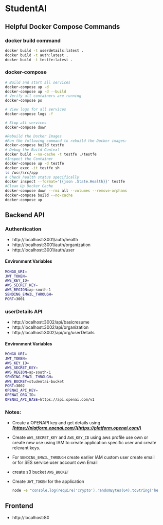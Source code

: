 # StudentAI

## Helpful Docker Compose Commands
### docker build command
```sh
docker build -t userdetails:latest .
docker build -t auth:latest .
docker build -t testfe:latest .
```
### docker-compose 
```sh
# Build and start all services
docker-compose up -d
docker-compose up -d --build
# Verify all containers are running
docker-compose ps

# View logs for all services
docker-compose logs -f

# Stop all services
docker-compose down

#Rebuild the Docker Images
#Run the following command to rebuild the Docker images:
docker-compose build testfe
# Debug the Build Context
docker build --no-cache -t testfe ./testfe
#Inspect the Container
docker-compose up -d testfe
docker exec -it testfe sh
ls /usr/src/app
# Check health status specifically
docker inspect --format='{{json .State.Health}}' testfe
#Clean Up Docker Cache
docker-compose down --rmi all --volumes --remove-orphans 
docker-compose build --no-cache
docker-compose up
```


## Backend API

### Authentication

- http://localhost:3001/auth/health
- http://localhost:3001/auth/organization
- http://localhost:3001/auth/user

#### Environment Variables

```sh
MONGO_URI=
JWT_TOKEN=
AWS_KEY_ID=
AWS_SECRET_KEY=
AWS_REGION=ap-south-1
SENDING_EMAIL_THROUGH=
PORT=3001
```

### userDetails API 

- http://localhost:3002/api/basicresume
- http://localhost:3002/api/organization
- http://localhost:3002/api/org/userDetails

#### Environment Variables

```sh
MONGO_URI=
JWT_TOKEN=
AWS_KEY_ID=
AWS_SECRET_KEY=
AWS_REGION=ap-south-1
SENDING_EMAIL_THROUGH=
AWS_BUCKET=studentai-bucket
PORT=3002
OPENAI_API_KEY=
OPENAI_ORG_ID=
OPENAI_API_BASE=https://api.openai.com/v1
```

### Notes: 
- Create a  OPENAPI key and get details using ***[https://platform.openai.com/](https://platform.openai.com/)***
- Create `AWS_SECRET_KEY` and `AWS_KEY_ID` using aws profile use own or create new use using IAM to create application specific user and create relevant keys. 
- For `SENDING_EMAIL_THROUGH` create earlier IAM custom user create email or for SES service user account own Email
- create s3 bucket `AWS_BUCKET`
- Create `JWT_TOKEN` for the application 
   
   ```bash
   node -e "console.log(require('crypto').randomBytes(64).toString('hex'))"
   ```

## Frontend 

- http://localhost:80
